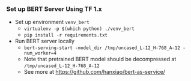 ### Set up BERT Server Using TF 1.x

- Set up environment `venv_bert`
    - `virtualenv -p $(which python) ./venv_bert`
    - `pip install -r requirements.txt`
- Run BERT server locally
    - `bert-serving-start -model_dir /tmp/uncased_L-12_H-768_A-12 -num_worker=4`
    - Note that pretrained BERT model should be decompressed at `/tmp/uncased_L-12_H-768_A-12`
    - See more at https://github.com/hanxiao/bert-as-service/